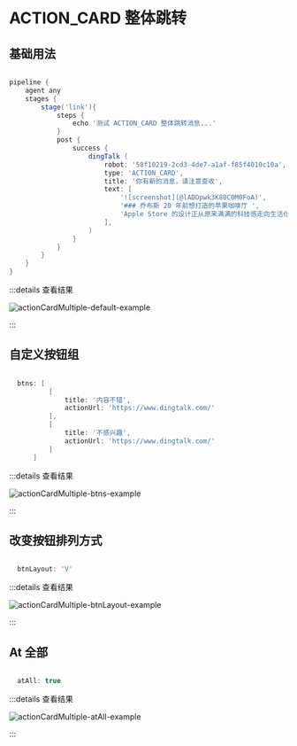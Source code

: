 # ACTION_CARD 整体跳转

## 基础用法

```groovy

pipeline {
    agent any
    stages {
        stage('link'){
            steps {
                echo '测试 ACTION_CARD 整体跳转消息...'
            }
            post {
                success {
                    dingTalk (
                        robot: '58f10219-2cd3-4de7-a1af-f85f4010c10a',
                        type: 'ACTION_CARD',
                        title: '你有新的消息，请注意查收',
                        text: [
                            '![screenshot](@lADOpwk3K80C0M0FoA)',
                            '### 乔布斯 20 年前想打造的苹果咖啡厅 ',
                            'Apple Store 的设计正从原来满满的科技感走向生活化，而其生活化的走向其实可以追溯到 20 年前苹果一个建立咖啡馆的计划'
                        ],
                    )
                }
            }
        }
    }
}

```

:::details 查看结果

![actionCardMultiple-default-example](@/assets/actionCardMultiple-default-example.jpg)

:::

## 自定义按钮组

```groovy

  btns: [
          [
              title: '内容不错',
              actionUrl: 'https://www.dingtalk.com/'
          ],
          [
              title: '不感兴趣',
              actionUrl: 'https://www.dingtalk.com/'
          ]
      ]

```

:::details 查看结果

![actionCardMultiple-btns-example](@/assets/actionCardMultiple-btns-example.jpg)

:::

## 改变按钮排列方式

```groovy

  btnLayout: 'V'

```

:::details 查看结果

![actionCardMultiple-btnLayout-example](@/assets/actionCardMultiple-btnLayout-example.jpg)

:::

## At 全部

```groovy

  atAll: true

```

:::details 查看结果

![actionCardMultiple-atAll-example](@/assets/actionCardMultiple-atAll-example.jpg)

:::
